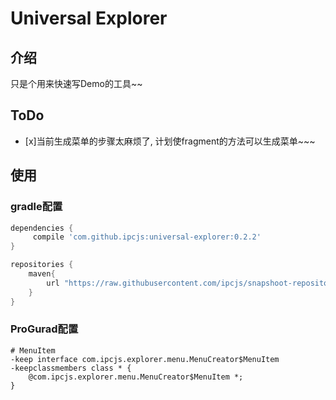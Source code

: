 Universal Explorer
======

## 介绍

只是个用来快速写Demo的工具~~

## ToDo

- [x]当前生成菜单的步骤太麻烦了, 计划使fragment的方法可以生成菜单~~~

## 使用

### gradle配置
```groovy
dependencies {
     compile 'com.github.ipcjs:universal-explorer:0.2.2'
}

repositories {
    maven{
        url "https://raw.githubusercontent.com/ipcjs/snapshoot-repository/master"
    }
}
```

### ProGurad配置
```progurad
# MenuItem
-keep interface com.ipcjs.explorer.menu.MenuCreator$MenuItem
-keepclassmembers class * {
    @com.ipcjs.explorer.menu.MenuCreator$MenuItem *;
}
```


